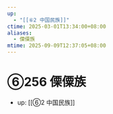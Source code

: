```yaml
---
up:
  - "[[⑥2 中国民族]]"
ctime: 2025-03-01T13:34:00+08:00
aliases:
  - 傈僳族
mtime: 2025-09-09T12:37:05+08:00
---
```


# ⑥256 傈僳族

- up: [[⑥2 中国民族]]
